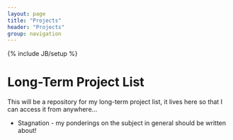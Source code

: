 ```yaml
---
layout: page
title: "Projects"
header: "Projects"
group: navigation
---
```

{% include JB/setup %}

# Long-Term Project List

This will be a repository for my long-term project list, it lives here so that
I can access it from anywhere...

* Stagnation - my ponderings on the subject in general should be written about!
